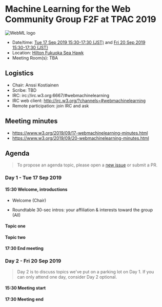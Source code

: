 # Machine Learning for the Web Community Group F2F at TPAC 2019

![WebML logo][logo]

* Date/time: [Tue 17 Sep 2019 15:30-17:30 (JST)](https://www.w3.org/2019/09/TPAC/schedule.html#cgs-tue) and [Fri 20 Sep 2019 15:30-17:30 (JST)](https://www.w3.org/2019/09/TPAC/schedule.html#cgs-fri)
* Location: [Hilton Fukuoka Sea Hawk](https://www.w3.org/2019/09/TPAC/venue.html)
* Meeting Room(s): TBA

## Logistics

* Chair: Anssi Kostiainen
* Scribe: TBD
* IRC: irc://irc.w3.org:6667/#webmachinelearning
* IRC web client: http://irc.w3.org/?channels=#webmachinelearning
* Remote participation: join IRC and ask

## Meeting minutes

* https://www.w3.org/2019/09/17-webmachinelearning-minutes.html
* https://www.w3.org/2019/09/20-webmachinelearning-minutes.html

## Agenda

>To propose an agenda topic, please open a [new issue](https://github.com/webmachinelearning/meetings/issues/new) or submit a PR.

### Day 1 - Tue 17 Sep 2019

#### 15:30 Welcome, introductions

* Welcome (Chair)

* Roundtable 30-sec intros: your affiliation & interests toward the group (All)

#### Topic one

#### Topic two

#### 17:30 End meeting

### Day 2 - Fri 20 Sep 2019

>Day 2 is to discuss topics we've put on a parking lot on Day 1. If you can only attend one day, consider Day 2 optional.

#### 15:30 Meeting start

#### 17:30 Meeting end

[logo]: https://avatars3.githubusercontent.com/u/42399997?s=100 "WebML Logo, CC0 Creative Commons"